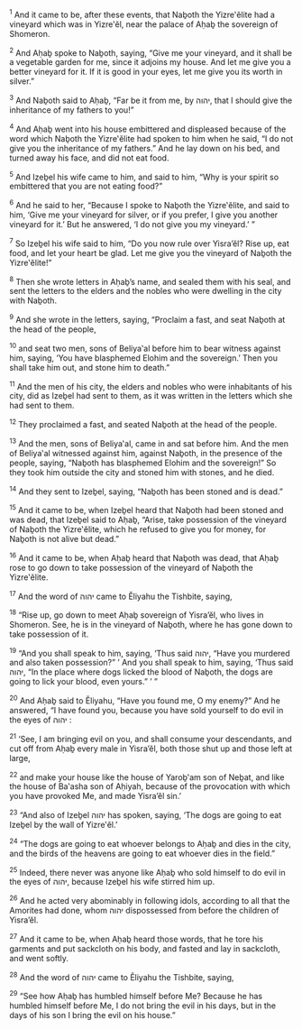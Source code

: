 <sup>1</sup> And it came to be, after these events, that Naḇoth the Yizre‛ĕlite had a vineyard which was in Yizre‛ĕl, near the palace of Aḥaḇ the sovereign of Shomeron.

<sup>2</sup> And Aḥaḇ spoke to Naḇoth, saying, “Give me your vineyard, and it shall be a vegetable garden for me, since it adjoins my house. And let me give you a better vineyard for it. If it is good in your eyes, let me give you its worth in silver.”

<sup>3</sup> And Naḇoth said to Aḥaḇ, “Far be it from me, by יהוה, that I should give the inheritance of my fathers to you!”

<sup>4</sup> And Aḥaḇ went into his house embittered and displeased because of the word which Naḇoth the Yizre‛ĕlite had spoken to him when he said, “I do not give you the inheritance of my fathers.” And he lay down on his bed, and turned away his face, and did not eat food.

<sup>5</sup> And Izeḇel his wife came to him, and said to him, “Why is your spirit so embittered that you are not eating food?”

<sup>6</sup> And he said to her, “Because I spoke to Naḇoth the Yizre‛ĕlite, and said to him, ‘Give me your vineyard for silver, or if you prefer, I give you another vineyard for it.’ But he answered, ‘I do not give you my vineyard.’ ”

<sup>7</sup> So Izeḇel his wife said to him, “Do you now rule over Yisra’ĕl? Rise up, eat food, and let your heart be glad. Let me give you the vineyard of Naḇoth the Yizre‛ĕlite!”

<sup>8</sup> Then she wrote letters in Aḥaḇ’s name, and sealed them with his seal, and sent the letters to the elders and the nobles who were dwelling in the city with Naḇoth.

<sup>9</sup> And she wrote in the letters, saying, “Proclaim a fast, and seat Naḇoth at the head of the people,

<sup>10</sup> and seat two men, sons of Beliya‛al before him to bear witness against him, saying, ‘You have blasphemed Elohim and the sovereign.’ Then you shall take him out, and stone him to death.”

<sup>11</sup> And the men of his city, the elders and nobles who were inhabitants of his city, did as Izeḇel had sent to them, as it was written in the letters which she had sent to them.

<sup>12</sup> They proclaimed a fast, and seated Naḇoth at the head of the people.

<sup>13</sup> And the men, sons of Beliya‛al, came in and sat before him. And the men of Beliya‛al witnessed against him, against Naḇoth, in the presence of the people, saying, “Naḇoth has blasphemed Elohim and the sovereign!” So they took him outside the city and stoned him with stones, and he died.

<sup>14</sup> And they sent to Izeḇel, saying, “Naḇoth has been stoned and is dead.”

<sup>15</sup> And it came to be, when Izeḇel heard that Naḇoth had been stoned and was dead, that Izeḇel said to Aḥaḇ, “Arise, take possession of the vineyard of Naḇoth the Yizre‛ĕlite, which he refused to give you for money, for Naḇoth is not alive but dead.”

<sup>16</sup> And it came to be, when Aḥaḇ heard that Naḇoth was dead, that Aḥaḇ rose to go down to take possession of the vineyard of Naḇoth the Yizre‛ĕlite.

<sup>17</sup> And the word of יהוה came to Ĕliyahu the Tishbite, saying,

<sup>18</sup> “Rise up, go down to meet Aḥaḇ sovereign of Yisra’ĕl, who lives in Shomeron. See, he is in the vineyard of Naḇoth, where he has gone down to take possession of it.

<sup>19</sup> “And you shall speak to him, saying, ‘Thus said יהוה, “Have you murdered and also taken possession?” ’ And you shall speak to him, saying, ‘Thus said יהוה, “In the place where dogs licked the blood of Naḇoth, the dogs are going to lick your blood, even yours.” ’ ”

<sup>20</sup> And Aḥaḇ said to Ĕliyahu, “Have you found me, O my enemy?” And he answered, “I have found you, because you have sold yourself to do evil in the eyes of יהוה :

<sup>21</sup> ‘See, I am bringing evil on you, and shall consume your descendants, and cut off from Aḥaḇ every male in Yisra’ĕl, both those shut up and those left at large,

<sup>22</sup> and make your house like the house of Yaroḇ‛am son of Neḇat, and like the house of Ba‛asha son of Aḥiyah, because of the provocation with which you have provoked Me, and made Yisra’ĕl sin.’

<sup>23</sup> “And also of Izeḇel יהוה has spoken, saying, ‘The dogs are going to eat Izeḇel by the wall of Yizre‛ĕl.’

<sup>24</sup> “The dogs are going to eat whoever belongs to Aḥaḇ and dies in the city, and the birds of the heavens are going to eat whoever dies in the field.”

<sup>25</sup> Indeed, there never was anyone like Aḥaḇ who sold himself to do evil in the eyes of יהוה, because Izeḇel his wife stirred him up.

<sup>26</sup> And he acted very abominably in following idols, according to all that the Amorites had done, whom יהוה dispossessed from before the children of Yisra’ĕl.

<sup>27</sup> And it came to be, when Aḥaḇ heard those words, that he tore his garments and put sackcloth on his body, and fasted and lay in sackcloth, and went softly.

<sup>28</sup> And the word of יהוה came to Ĕliyahu the Tishbite, saying,

<sup>29</sup> “See how Aḥaḇ has humbled himself before Me? Because he has humbled himself before Me, I do not bring the evil in his days, but in the days of his son I bring the evil on his house.”

